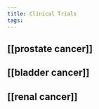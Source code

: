 ```yaml
---
title: Clinical Trials
tags:
---
```


## [[prostate cancer]]
## [[bladder cancer]]
## [[renal cancer]]
